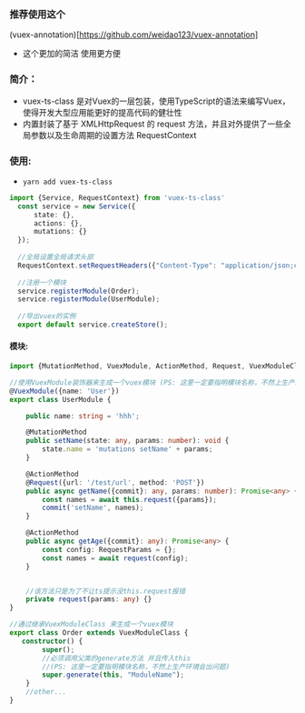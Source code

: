 ### 推荐使用这个
 (vuex-annotation)[https://github.com/weidao123/vuex-annotation]
 * 这个更加的简洁 使用更方便
### 简介：
* vuex-ts-class 是对Vuex的一层包装，使用TypeScript的语法来编写Vuex，使得开发大型应用能更好的提高代码的健壮性
* 内置封装了基于 XMLHttpRequest 的 request 方法，并且对外提供了一些全局参数以及生命周期的设置方法 RequestContext
                
 ### 使用:
* `yarn add vuex-ts-class`

```typescript
import {Service, RequestContext} from 'vuex-ts-class'
  const service = new Service({
      state: {},
      actions: {},
      mutations: {}
  });
  
  //全局设置全局请求头部
  RequestContext.setRequestHeaders({"Content-Type": "application/json;charset=UTF-8"});
  
  //注册一个模块
  service.registerModule(Order);
  service.registerModule(UserModule);
  
  //导出vuex的实例
  export default service.createStore();
 ```

#### 模块:
```typescript
import {MutationMethod, VuexModule, ActionMethod, Request, VuexModuleClass, request} from 'vuex-ts-class';

//使用VuexModule装饰器来生成一个vuex模块 (PS: 这里一定要指明模块名称，不然上生产环境会出问题)
@VuexModule({name: 'User'})
export class UserModule {

    public name: string = 'hhh';

    @MutationMethod
    public setName(state: any, params: number): void {
        state.name = 'mutations setName' + params;
    }

    @ActionMethod
    @Request({url: '/test/url', method: 'POST'})
    public async getName({commit}: any, params: number): Promise<any> {
        const names = await this.request({params});
        commit('setName', names);
    }

    @ActionMethod
    public async getAge({commit}: any): Promise<any> {
        const config: RequestParams = {};
        const names = await request(config);
    }


    //该方法只是为了不让ts提示没this.request报错
    private request(params: any) {}
}

//通过继承VuexModuleClass 来生成一个vuex模块
export class Order extends VuexModuleClass {
   constructor() {
        super();
        //必须调用父类的generate方法 并且传入this
        //(PS: 这里一定要指明模块名称，不然上生产环境会出问题)
        super.generate(this, "ModuleName");
    }
    //other...
}
```
